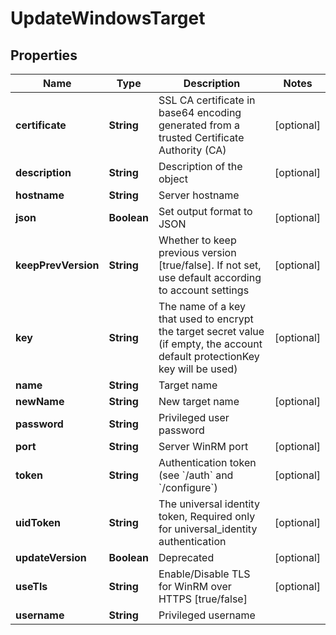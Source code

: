 

# UpdateWindowsTarget

## Properties

Name | Type | Description | Notes
------------ | ------------- | ------------- | -------------
**certificate** | **String** | SSL CA certificate in base64 encoding generated from a trusted Certificate Authority (CA) |  [optional]
**description** | **String** | Description of the object |  [optional]
**hostname** | **String** | Server hostname | 
**json** | **Boolean** | Set output format to JSON |  [optional]
**keepPrevVersion** | **String** | Whether to keep previous version [true/false]. If not set, use default according to account settings |  [optional]
**key** | **String** | The name of a key that used to encrypt the target secret value (if empty, the account default protectionKey key will be used) |  [optional]
**name** | **String** | Target name | 
**newName** | **String** | New target name |  [optional]
**password** | **String** | Privileged user password | 
**port** | **String** | Server WinRM port |  [optional]
**token** | **String** | Authentication token (see &#x60;/auth&#x60; and &#x60;/configure&#x60;) |  [optional]
**uidToken** | **String** | The universal identity token, Required only for universal_identity authentication |  [optional]
**updateVersion** | **Boolean** | Deprecated |  [optional]
**useTls** | **String** | Enable/Disable TLS for WinRM over HTTPS [true/false] |  [optional]
**username** | **String** | Privileged username | 



